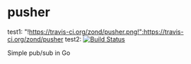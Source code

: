 pusher
======

test1: "!https://travis-ci.org/zond/pusher.png!":https://travis-ci.org/zond/pusher
test2: [![Build Status](https://travis-ci.org/zond/pusher.png)](https://travis-ci.org/zond/pusher)

Simple pub/sub in Go
